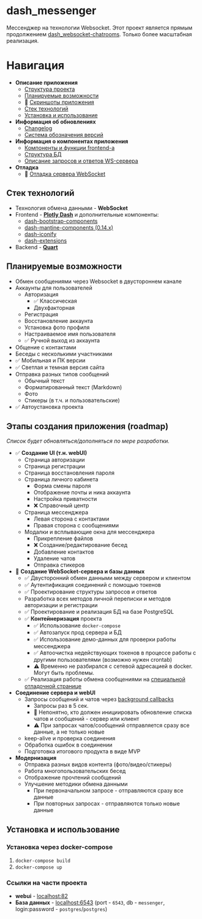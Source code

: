 # dash_messenger
Мессенджер на технологии Websocket.
Этот проект является прямым продолжением [dash_websocket-chatrooms](https://github.com/MichaelODeli/dash_websocket-chatrooms). Только более масштабная реализация.

# Навигация
- **Описание приложения**
    - [Cтруктура проекта](#этапы-создания-приложения-roadmap)
    - [Планируемые возможности](#планируемые-возможности)
    - 🔄️ [Скриншоты приложения](/docs/SCREENSHOTS.md)
    - [Стек технологий](#стек-технологий)
    - [Установка и использование](#установка-и-использование)
- **Информация об обновлениях**
    - [Changelog](CHANGELOG.md)
    - [Система обозначения версий](/docs/VERSIONS.md)
- **Информация о компонентах приложения**
    - [Компоненты и функции frontend-а](/docs/COMPONENTS.md)
    - [Структура БД](/docs/DB_REFERENCE.md)
    - [Описание запросов и ответов WS-сервера](/docs/WS_SERVER_REFERENCE.md)
- **Отладка**
    - 🔄️ [Отладка сервера WebSocket](/server/ws_server/ws_server_tests.py)

## Стек технологий
- Технология обмена данными - **WebSocket**
- Frontend - [**Plotly Dash**](https://dash.plotly.com/) и дополнительные компоненты:
    - [dash-bootstrap-components](https://dash-bootstrap-components.opensource.faculty.ai/)
    - [dash-mantine-components (0.14.x)](https://www.dash-mantine-components.com/)
    - [dash-iconify](https://www.dash-mantine-components.com/dash-iconify)
    - [dash-extensions](https://www.dash-extensions.com/)
- Backend - [**Quart**](https://quart.palletsprojects.com/)

## Планируемые возможности
- Обмен сообщениями через Websocket в двустороннем канале
- Аккаунты для пользователей
    - Авторизация
        - ✅ Классическая
        - Двухфакторная
    - Регистрация
    - Восстановление аккаунта
    - Установка фото профиля
    - Настраиваемое имя пользователя
    - ✅ Ручной выход из аккаунта
- Общение с контактами
- Беседы с несколькими участниками
- ✅ Мобильная и ПК версии
- ✅ Светлая и темная версия сайта
- Отправка разных типов сообщений
    - Обычный текст
    - Форматированный текст (Markdown)
    - Фото
    - Стикеры (в т.ч. и пользовательские)
- ✅ Автоустановка проекта

## Этапы создания приложения (roadmap)
*Список будет обновляться/дополняться по мере разработки.*
- ✅ **Создание UI (т.н. webUI)**
    - Страница авторизации
    - Страница регистрации
    - Страница восстановления пароля
    - Страница личного кабинета
        - Форма смены пароля
        - Отображение почты и ника аккаунта
        - Настройка приватности
        - ❌ Справочный центр
    - Страница мессенджера
        - Левая сторона с контактами
        - Правая сторона с сообщениями
    - Модалки и всплывающие окна для мессенджера
        - Прикрепление файлов
        - ❌ Создание/редактирование бесед
        - Добавление контактов
        - Удаление чатов
        - Отправка стикеров
- 🔄️ **Создание WebSocket-сервера и базы данных**
    - ✅ Двусторонний обмен данными между сервером и клиентом 
    - ✅ Аутентификация соединений с помощью токенов
    - ✅ Проектирование структуры запросов и ответов
    - Разработка всех методов личной переписки и методов авторизации и регистрации
    - ✅ Проектирование и реализация БД на базе PostgreSQL
    - ✅ **Контейнеризация** проекта
        - ✅ Использование `docker-compose`
        - ✅ Автозапуск прод сервера и БД
        - ✅ Использование демо-данных для проверки работы мессенджера
        - ✅ Автоочистка недействующих токенов в процессе работы с другими пользователями (возможно нужен crontab)
        - ⚠️ Временно не разбирался с сетевой адресацией в docker. Могут быть проблемы.
    - ✅ Реализация работы обмена сообщениями на [специальной отладочной странице](/server/ws_server/ws_server_tests.py)
- **Соединение сервера и webUI**
    - Запросы сообщений и чатов через [background callbacks](https://dash.plotly.com/background-callbacks)
        - Запросы раз в 5 сек.
        - 🤔 Непонятно, кто должен инициировать обновление списка чатов и сообщений - сервер или клиент
        - ⚠️ При запросах чатов/сообщений отправляется сразу все данные, а не только новые
    - keep-alive и проверка соединения
    - Обработка ошибок в соединении
    - Подготовка итогового продукта в виде MVP
- **Модернизация**
    - Отправка разных видов контента (фото/видео/стикеры)
    - Работа многопользовательских бесед
    - Отображение прочтений сообщений
    - Улучшение методики обмена данными
        - При первоначальном запросе - отправляются сразу все данные
        - При повторных запросах - отправляются только новые данные

## Установка и использование
### Установка через docker-compose
1. `docker-compose build`
1. `docker-compose up`
### Ссылки на части проекта
- **webui** - [localhost:82](http://localhost:82)
- **База данных** - [localhost:6543](postgresql://postgres:postgres@localhost:6543/messenger) (port - `6543`, db - `messenger`, login:password - `postgres`/`postgres`)